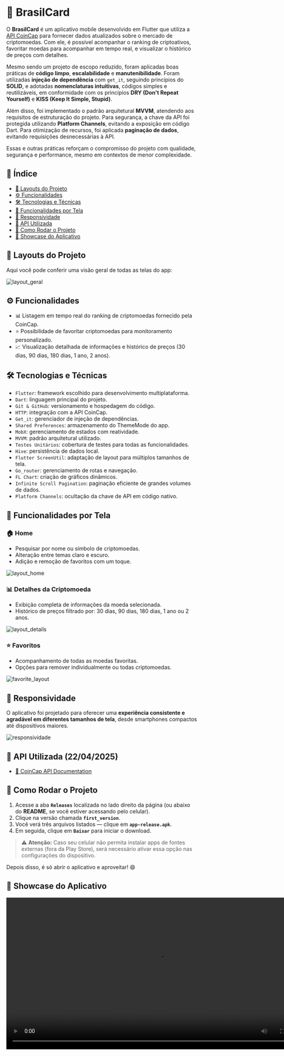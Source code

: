# 📱 BrasilCard

O **BrasilCard** é um aplicativo mobile desenvolvido em Flutter que utiliza a [API CoinCap](https://pro.coincap.io/api-docs) para fornecer dados atualizados sobre o mercado de criptomoedas. Com ele, é possível acompanhar o ranking de criptoativos, favoritar moedas para acompanhar em tempo real, e visualizar o histórico de preços com detalhes.

Mesmo sendo um projeto de escopo reduzido, foram aplicadas boas práticas de **código limpo**, **escalabilidade** e **manutenibilidade**. Foram utilizadas **injeção de dependência** com `get_it`, seguindo princípios do **SOLID**, e adotadas **nomenclaturas intuitivas**, códigos simples e reutilizáveis, em conformidade com os princípios **DRY (Don't Repeat Yourself)** e **KISS (Keep It Simple, Stupid)**.

Além disso, foi implementado o padrão arquitetural **MVVM**, atendendo aos requisitos de estruturação do projeto. Para segurança, a chave da API foi protegida utilizando **Platform Channels**, evitando a exposição em código Dart. Para otimização de recursos, foi aplicada **paginação de dados**, evitando requisições desnecessárias à API.

Essas e outras práticas reforçam o compromisso do projeto com qualidade, segurança e performance, mesmo em contextos de menor complexidade.

## 📌 Índice
- [🎨 Layouts do Projeto](#layouts-do-projeto)
- [⚙️ Funcionalidades](#funcionalidades)
- [🛠️ Tecnologias e Técnicas](#tecnologias-e-técnicas)
- [📲 Funcionalidades por Tela](#funcionalidades-por-tela)
- [📱 Responsividade](#responsividade)
- [🔗 API Utilizada](#api-utilizada)
- [🚀 Como Rodar o Projeto](#como-rodar-o-projeto)
- [🎥 Showcase do Aplicativo](#showcase-do-aplicativo)

## 🎨 Layouts do Projeto

Aqui você pode conferir uma visão geral de todas as telas do app:

![layout_geral](https://github.com/user-attachments/assets/c15fe9f6-f768-46bb-be38-22af9858a856)

## ⚙️ Funcionalidades

- 📊 Listagem em tempo real do ranking de criptomoedas fornecido pela CoinCap.
- ⭐ Possibilidade de favoritar criptomoedas para monitoramento personalizado.
- 📈 Visualização detalhada de informações e histórico de preços (30 dias, 90 dias, 180 dias, 1 ano, 2 anos).

## 🛠️ Tecnologias e Técnicas

- `Flutter`: framework escolhido para desenvolvimento multiplataforma.
- `Dart`: linguagem principal do projeto.
- `Git & GitHub`: versionamento e hospedagem do código.
- `HTTP`: integração com a API CoinCap.
- `Get_it`: gerenciador de injeção de dependências.
- `Shared Preferences`: armazenamento do ThemeMode do app.
- `MobX`: gerenciamento de estados com reatividade.
- `MVVM`: padrão arquitetural utilizado.
- `Testes Unitários`: cobertura de testes para todas as funcionalidades.
- `Hive`: persistência de dados local.
- `Flutter ScreenUtil`: adaptação de layout para múltiplos tamanhos de tela.
- `Go_router`: gerenciamento de rotas e navegação.
- `FL Chart`: criação de gráficos dinâmicos.
- `Infinite Scroll Pagination`: paginação eficiente de grandes volumes de dados.
- `Platform Channels`: ocultação da chave de API em código nativo.

## 📲 Funcionalidades por Tela

### 🏠 Home
- Pesquisar por nome ou símbolo de criptomoedas.
- Alteração entre temas claro e escuro.
- Adição e remoção de favoritos com um toque.

![layout_home](https://github.com/user-attachments/assets/68d7f019-9362-4ef2-a84b-c586f5e3afe4)

### 📊 Detalhes da Criptomoeda
- Exibição completa de informações da moeda selecionada.
- Histórico de preços filtrado por: 30 dias, 90 dias, 180 dias, 1 ano ou 2 anos.

![layout_details](https://github.com/user-attachments/assets/88b1c717-160a-449f-8743-7b0266fa75f9)

### ⭐ Favoritos
- Acompanhamento de todas as moedas favoritas.
- Opções para remover individualmente ou todas criptomoedas.

![favorite_layout](https://github.com/user-attachments/assets/f40f0141-efc3-4ff0-8b28-d979544f7c64)

## 📱 Responsividade

O aplicativo foi projetado para oferecer uma **experiência consistente e agradável em diferentes tamanhos de tela**, desde smartphones compactos até dispositivos maiores.

![responsividade](https://github.com/user-attachments/assets/fb07579a-8a7f-4f70-bf33-2627d9d0dbee)

## 🔗 API Utilizada (22/04/2025)

- [📘 CoinCap API Documentation](https://pro.coincap.io/api-docs)

## 🚀 Como Rodar o Projeto
1. Acesse a aba **`Releases`** localizada no lado direito da página (ou abaixo do **README**, se você estiver acessando pelo celular).
2. Clique na versão chamada **`first_version`**.
3. Você verá três arquivos listados — clique em **`app-release.apk`**.
4. Em seguida, clique em **`Baixar`** para iniciar o download.

> ⚠️ **Atenção:** Caso seu celular não permita instalar apps de fontes externas (fora da Play Store), será necessário ativar essa opção nas configurações do dispositivo.

Depois disso, é só abrir o aplicativo e aproveitar! 😄

## 🎥 Showcase do Aplicativo

<div align="center">
 <video src="https://github.com/user-attachments/assets/e251048f-a3c2-4fe5-953d-5c7cdfe2b477" width="800" controls />
</div>
